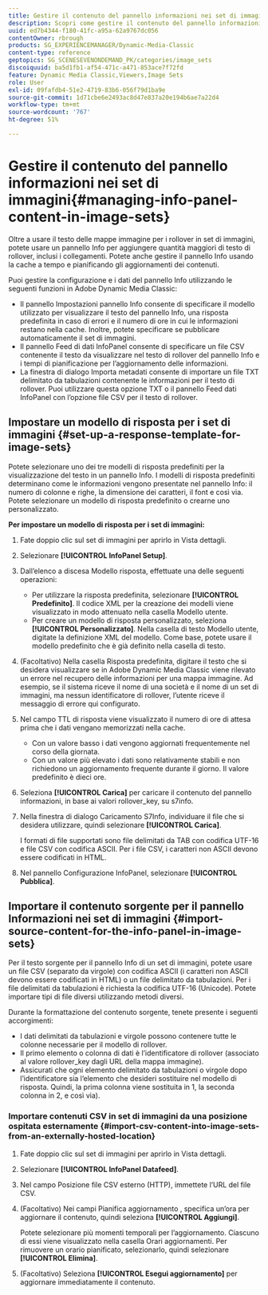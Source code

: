 ```yaml
---
title: Gestire il contenuto del pannello informazioni nei set di immagini
description: Scopri come gestire il contenuto del pannello informazioni nei set di immagini in Adobe Dynamic Media Classic.
uuid: ed7b4344-f180-41fc-a95a-62a9767dc056
contentOwner: rbrough
products: SG_EXPERIENCEMANAGER/Dynamic-Media-Classic
content-type: reference
geptopics: SG_SCENESEVENONDEMAND_PK/categories/image_sets
discoiquuid: ba5d1fb1-af54-471c-a471-853ace7f72fd
feature: Dynamic Media Classic,Viewers,Image Sets
role: User
exl-id: 09fafdb4-51e2-4719-83b6-056f79d1ba9e
source-git-commit: 1d71cbe6e2493ac8d47e837a20e194b6ae7a22d4
workflow-type: tm+mt
source-wordcount: '767'
ht-degree: 51%

---
```


# Gestire il contenuto del pannello informazioni nei set di immagini{#managing-info-panel-content-in-image-sets}

Oltre a usare il testo delle mappe immagine per i rollover in set di immagini, potete usare un pannello Info per aggiungere quantità maggiori di testo di rollover, inclusi i collegamenti. Potete anche gestire il pannello Info usando la cache a tempo e pianificando gli aggiornamenti dei contenuti.

Puoi gestire la configurazione e i dati del pannello Info utilizzando le seguenti funzioni in Adobe Dynamic Media Classic:

* Il pannello Impostazioni pannello Info consente di specificare il modello utilizzato per visualizzare il testo del pannello Info, una risposta predefinita in caso di errori e il numero di ore in cui le informazioni restano nella cache. Inoltre, potete specificare se pubblicare automaticamente il set di immagini.
* Il pannello Feed di dati InfoPanel consente di specificare un file CSV contenente il testo da visualizzare nel testo di rollover del pannello Info e i tempi di pianificazione per l’aggiornamento delle informazioni.
* La finestra di dialogo Importa metadati consente di importare un file TXT delimitato da tabulazioni contenente le informazioni per il testo di rollover. Puoi utilizzare questa opzione TXT o il pannello Feed dati InfoPanel con l’opzione file CSV per il testo di rollover.

## Impostare un modello di risposta per i set di immagini {#set-up-a-response-template-for-image-sets}

Potete selezionare uno dei tre modelli di risposta predefiniti per la visualizzazione del testo in un pannello Info. I modelli di risposta predefiniti determinano come le informazioni vengono presentate nel pannello Info: il numero di colonne e righe, la dimensione dei caratteri, il font e così via. Potete selezionare un modello di risposta predefinito o crearne uno personalizzato.

**Per impostare un modello di risposta per i set di immagini:**

1. Fate doppio clic sul set di immagini per aprirlo in Vista dettagli.
1. Selezionare **[!UICONTROL InfoPanel Setup]**.
1. Dall’elenco a discesa Modello risposta, effettuate una delle seguenti operazioni:

   * Per utilizzare la risposta predefinita, selezionare **[!UICONTROL Predefinito]**. Il codice XML per la creazione dei modelli viene visualizzato in modo attenuato nella casella Modello utente.
   * Per creare un modello di risposta personalizzato, seleziona **[!UICONTROL Personalizzato]**. Nella casella di testo Modello utente, digitate la definizione XML del modello. Come base, potete usare il modello predefinito che è già definito nella casella di testo.

1. (Facoltativo) Nella casella Risposta predefinita, digitare il testo che si desidera visualizzare se in Adobe Dynamic Media Classic viene rilevato un errore nel recupero delle informazioni per una mappa immagine. Ad esempio, se il sistema riceve il nome di una società e il nome di un set di immagini, ma nessun identificatore di rollover, l’utente riceve il messaggio di errore qui configurato.
1. Nel campo TTL di risposta viene visualizzato il numero di ore di attesa prima che i dati vengano memorizzati nella cache.

   * Con un valore basso i dati vengono aggiornati frequentemente nel corso della giornata.
   * Con un valore più elevato i dati sono relativamente stabili e non richiedono un aggiornamento frequente durante il giorno. Il valore predefinito è dieci ore.

1. Seleziona **[!UICONTROL Carica]** per caricare il contenuto del pannello informazioni, in base ai valori rollover_key, su s7info.
1. Nella finestra di dialogo Caricamento S7Info, individuare il file che si desidera utilizzare, quindi selezionare **[!UICONTROL Carica]**.

   I formati di file supportati sono file delimitati da TAB con codifica UTF-16 e file CSV con codifica ASCII. Per i file CSV, i caratteri non ASCII devono essere codificati in HTML.

1. Nel pannello Configurazione InfoPanel, selezionare **[!UICONTROL Pubblica]**.

## Importare il contenuto sorgente per il pannello Informazioni nei set di immagini {#import-source-content-for-the-info-panel-in-image-sets}

Per il testo sorgente per il pannello Info di un set di immagini, potete usare un file CSV (separato da virgole) con codifica ASCII (i caratteri non ASCII devono essere codificati in HTML) o un file delimitato da tabulazioni. Per i file delimitati da tabulazioni è richiesta la codifica UTF-16 (Unicode). Potete importare tipi di file diversi utilizzando metodi diversi.

Durante la formattazione del contenuto sorgente, tenete presente i seguenti accorgimenti:

* I dati delimitati da tabulazioni e virgole possono contenere tutte le colonne necessarie per il modello di rollover.
* Il primo elemento o colonna di dati è l’identificatore di rollover (associato al valore rollover_key dagli URL della mappa immagine).
* Assicurati che ogni elemento delimitato da tabulazioni o virgole dopo l’identificatore sia l’elemento che desideri sostituire nel modello di risposta. Quindi, la prima colonna viene sostituita in $1$, la seconda colonna in $2$, e così via).

### Importare contenuti CSV in set di immagini da una posizione ospitata esternamente {#import-csv-content-into-image-sets-from-an-externally-hosted-location}

1. Fate doppio clic sul set di immagini per aprirlo in Vista dettagli.
1. Selezionare **[!UICONTROL InfoPanel Datafeed]**.
1. Nel campo Posizione file CSV esterno (HTTP), immettete l’URL del file CSV.
1. (Facoltativo) Nei campi Pianifica aggiornamento , specifica un’ora per aggiornare il contenuto, quindi seleziona **[!UICONTROL Aggiungi]**.

   Potete selezionare più momenti temporali per l’aggiornamento. Ciascuno di essi viene visualizzato nella casella Orari aggiornamenti. Per rimuovere un orario pianificato, selezionarlo, quindi selezionare **[!UICONTROL Elimina]**.

1. (Facoltativo) Seleziona **[!UICONTROL Esegui aggiornamento]** per aggiornare immediatamente il contenuto.
